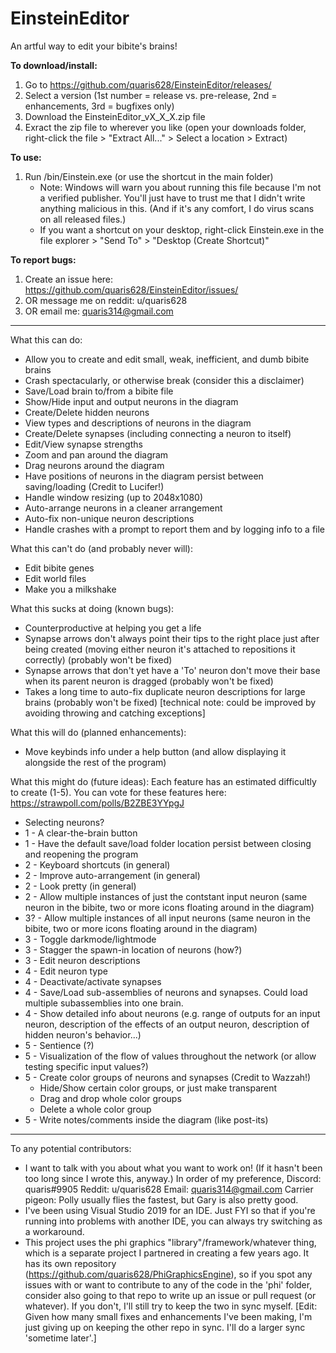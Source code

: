 # EinsteinEditor
An artful way to edit your bibite's brains!

__To download/install:__
 1. Go to https://github.com/quaris628/EinsteinEditor/releases/
 2. Select a version (1st number = release vs. pre-release, 2nd = enhancements, 3rd = bugfixes only)
 3. Download the EinsteinEditor_vX_X_X.zip file
 4. Exract the zip file to wherever you like (open your downloads folder, right-click the file > "Extract All..." > Select a location > Extract)

__To use:__
 1. Run /bin/Einstein.exe (or use the shortcut in the main folder)
    - Note: Windows will warn you about running this file because I'm not a verified publisher. You'll just have to trust me that I didn't write anything malicious in this. (And if it's any comfort, I do virus scans on all released files.)
    - If you want a shortcut on your desktop, right-click Einstein.exe in the file explorer > "Send To" > "Desktop (Create Shortcut)"

__To report bugs:__
 1. Create an issue here: https://github.com/quaris628/EinsteinEditor/issues/
 2. OR message me on reddit: u/quaris628
 3. OR email me: quaris314@gmail.com

 -----

What this can do:
 - Allow you to create and edit small, weak, inefficient, and dumb bibite brains
 - Crash spectacularly, or otherwise break (consider this a disclaimer)
 - Save/Load brain to/from a bibite file
 - Show/Hide input and output neurons in the diagram
 - Create/Delete hidden neurons
 - View types and descriptions of neurons in the diagram
 - Create/Delete synapses (including connecting a neuron to itself)
 - Edit/View synapse strengths
 - Zoom and pan around the diagram
 - Drag neurons around the diagram
 - Have positions of neurons in the diagram persist between saving/loading (Credit to Lucifer!)
 - Handle window resizing (up to 2048x1080)
 - Auto-arrange neurons in a cleaner arrangement
 - Auto-fix non-unique neuron descriptions
 - Handle crashes with a prompt to report them and by logging info to a file

What this can't do (and probably never will):
 - Edit bibite genes
 - Edit world files
 - Make you a milkshake

What this sucks at doing (known bugs):
 - Counterproductive at helping you get a life
 - Synapse arrows don't always point their tips to the right place just after being created (moving either neuron it's attached to repositions it correctly) (probably won't be fixed)
 - Synapse arrows that don't yet have a 'To' neuron don't move their base when its parent neuron is dragged (probably won't be fixed)
 - Takes a long time to auto-fix duplicate neuron descriptions for large brains (probably won't be fixed) [technical note: could be improved by avoiding throwing and catching exceptions]

What this will do (planned enhancements):
 - Move keybinds info under a help button (and allow displaying it alongside the rest of the program)

What this might do (future ideas):
  Each feature has an estimated difficultly to create (1-5).
  You can vote for these features here: https://strawpoll.com/polls/B2ZBE3YYpgJ
 - Selecting neurons?
 - 1 - A clear-the-brain button
 - 1 - Have the default save/load folder location persist between closing and reopening the program
 - 2 - Keyboard shortcuts (in general)
 - 2 - Improve auto-arrangement (in general)
 - 2 - Look pretty (in general)
 - 2 - Allow multiple instances of just the contstant input neuron (same neuron in the bibite, two or more icons floating around in the diagram)
 - 3? - Allow multiple instances of all input neurons (same neuron in the bibite, two or more icons floating around in the diagram)
 - 3 - Toggle darkmode/lightmode
 - 3 - Stagger the spawn-in location of neurons (how?)
 - 3 - Edit neuron descriptions
 - 4 - Edit neuron type
 - 4 - Deactivate/activate synapses
 - 4 - Save/Load sub-assemblies of neurons and synapses. Could load multiple subassemblies into one brain.
 - 4 - Show detailed info about neurons (e.g. range of outputs for an input neuron, description of the effects of an output neuron, description of hidden neuron's behavior...)
 - 5 - Sentience (?)
 - 5 - Visualization of the flow of values throughout the network (or allow testing specific input values?)
 - 5 - Create color groups of neurons and synapses (Credit to Wazzah!)
    - Hide/Show certain color groups, or just make transparent
	- Drag and drop whole color groups
	- Delete a whole color group
 - 5 - Write notes/comments inside the diagram (like post-its)

 -----

To any potential contributors:
 - I want to talk with you about what you want to work on! (If it hasn't been too long since I wrote this, anyway.) In order of my preference, Discord: quaris#9905 Reddit: u/quaris628 Email: quaris314@gmail.com Carrier pigeon: Polly usually flies the fastest, but Gary is also pretty good.
 - I've been using Visual Studio 2019 for an IDE. Just FYI so that if you're running into problems with another IDE, you can always try switching as a workaround.
 - This project uses the phi graphics "library"/framework/whatever thing, which is a separate project I partnered in creating a few years ago. It has its own repository (https://github.com/quaris628/PhiGraphicsEngine), so if you spot any issues with or want to contribute to any of the code in the 'phi' folder, consider also going to that repo to write up an issue or pull request (or whatever). If you don't, I'll still try to keep the two in sync myself. [Edit: Given how many small fixes and enhancements I've been making, I'm just giving up on keeping the other repo in sync. I'll do a larger sync 'sometime later'.]
